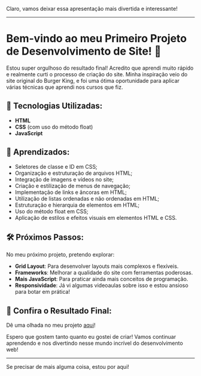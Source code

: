 Claro, vamos deixar essa apresentação mais divertida e interessante!

---

# Bem-vindo ao meu Primeiro Projeto de Desenvolvimento de Site! 🎉

Estou super orgulhoso do resultado final! Acredito que aprendi muito rápido e realmente curti o processo de criação do site. Minha inspiração veio do site original do Burger King, e foi uma ótima oportunidade para aplicar várias técnicas que aprendi nos cursos que fiz.

## 🍔 Tecnologias Utilizadas:

- **HTML**
- **CSS** (com uso do método float)
- **JavaScript**

## 🚀 Aprendizados:

- Seletores de classe e ID em CSS;
- Organização e estruturação de arquivos HTML;
- Integração de imagens e vídeos no site;
- Criação e estilização de menus de navegação;
- Implementação de links e âncoras em HTML;
- Utilização de listas ordenadas e não ordenadas em HTML;
- Estruturação e hierarquia de elementos em HTML;
- Uso do método float em CSS;
- Aplicação de estilos e efeitos visuais em elementos HTML e CSS.

## 🛠 Próximos Passos:

No meu próximo projeto, pretendo explorar:

- **Grid Layout**: Para desenvolver layouts mais complexos e flexíveis.
- **Frameworks**: Melhorar a qualidade do site com ferramentas poderosas.
- **Mais JavaScript**: Para praticar ainda mais conceitos de programação.
- **Responsividade**: Já vi algumas videoaulas sobre isso e estou ansioso para botar em prática!

## 🎨 Confira o Resultado Final:

Dê uma olhada no meu projeto [aqui](https://viniciusrm99.github.io/Projeto-Site-Burger-King/)!

Espero que gostem tanto quanto eu gostei de criar! Vamos continuar aprendendo e nos divertindo nesse mundo incrível do desenvolvimento web!

---

Se precisar de mais alguma coisa, estou por aqui!
